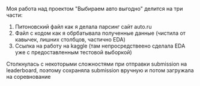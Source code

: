 Моя работа над проектом "Выбираем авто выгодно" делится на три части:
1. Питоновский файл как я делала парсинг сайт auto.ru
2. Файл с кодом как я обрбатывала полученные данные (чистила от кавычек, лишних столбцов, частично EDA)
3. Ссылка на работу на kaggle (там непросредствеено сделала EDA уже с предоставленным тестовой выборкой) 

Столкнулась с некоторыми сложностями при отправки submission на leaderboard, поэтому сохраняла submission вручную и потом загружала на соревнование
